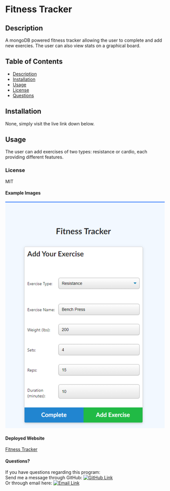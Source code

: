 # Fitness Tracker
## Description
A mongoDB powered fitness tracker allowing the user to complete and add new exercies. The user can also view stats on a graphical board.
## Table of Contents
* [Description](#Description)
* [Installation](#Installation)
* [Usage](#Usage)
* [License](#License)
* [Questions](#Questions)

## Installation
None, simply visit the live link down below.
## Usage
The user can add exercises of two types: resistance or cardio, each providing different features.
### License
MIT

#### Example Images
![Adding Exercise](images/addExercise.png)

#### Deployed Website
[Fitness Tracker](https://floating-coast-00937.herokuapp.com/)

#### Questions?
If you have questions regarding this program:<br>
Send me a message through GitHub: [![GitHub Link](https://img.shields.io/badge/Github-GrimmeDev-lightgrey.svg)](https://github.com/GrimmeDev)<br>
Or through email here: <a href="mailto:rjgrimes@gmail.com" target="_blank">![Email Link](https://img.shields.io/badge/EMAIL-ME-informational.svg)</a>
